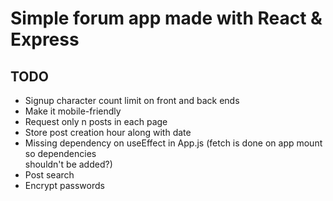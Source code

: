<h1>Simple forum app made with React & Express</h1>

<h2>TODO</h2>
<ul>
	<li>Signup character count limit on front and back ends</li>
	<li>Make it mobile-friendly</li>
	<li>Request only n posts in each page</li>
	<li>Store post creation hour along with date</li>
	<li>Missing dependency on useEffect in App.js (fetch is done on app mount so dependencies </li>shouldn't be added?)
	<li>Post search</li>
	<li>Encrypt passwords</li>
</ul>